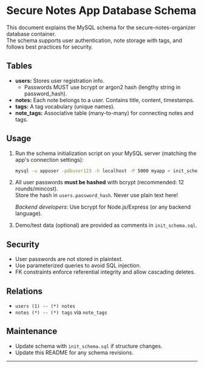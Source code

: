 # Secure Notes App Database Schema

This document explains the MySQL schema for the secure-notes-organizer database container.  
The schema supports user authentication, note storage with tags, and follows best practices for security.

## Tables

- **users:** Stores user registration info.  
  - Passwords MUST use bcrypt or argon2 hash (lengthy string in password_hash).
- **notes:** Each note belongs to a user. Contains title, content, timestamps.
- **tags:** A tag vocabulary (unique names).
- **note_tags:** Associative table (many-to-many) for connecting notes and tags.

## Usage

1. Run the schema initialization script on your MySQL server (matching the app's connection settings):

    ```sh
    mysql -u appuser -pdbuser123 -h localhost -P 5000 myapp < init_schema.sql
    ```

2. All user passwords **must be hashed** with bcrypt (recommended: 12 rounds/mincost).  
   Store the hash in `users.password_hash`. Never use plain text here!

   *Backend developers*: Use bcrypt for Node.js/Express (or any backend language).

3. Demo/test data (optional) are provided as comments in `init_schema.sql`.

## Security

- User passwords are not stored in plaintext.
- Use parameterized queries to avoid SQL injection.
- FK constraints enforce referential integrity and allow cascading deletes.

## Relations

- `users (1) -- (*) notes`
- `notes (*) -- (*) tags` via `note_tags`

## Maintenance

- Update schema with `init_schema.sql` if structure changes.
- Update this README for any schema revisions.

---
